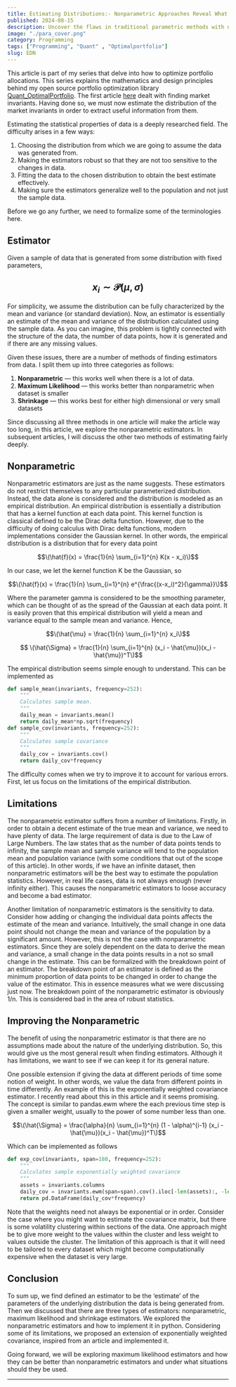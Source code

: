 ```yaml
---
title: Estimating Distributions:- Nonparametric Approaches Reveal What Parametrics Hide
published: 2024-08-15
description: Uncover the flaws in traditional parametric methods with nonparametric distribution estimation. By ditching rigid assumptions, this approach digs straight into the truth of your data, offering a more honest and accurate analysis. If you're tired of cookie-cutter models, it's time to embrace the raw power of nonparametrics. This blog is your guide to understanding why this method is not just a choice, but the smart choice for anyone serious about real data insights.
image: "./para_cover.png"
category: Programming
tags: ["Programming", "Quant" , "Optimalportfolio"]
slug: EDN
---
```


This article is part of my series that delve into how to optimize portfolio allocations. This series explains the mathematics and design principles behind my open source portfolio optimization library [Quant_OptimalPortfolio](https://github.com/Aditya-dom/Quant_OptimalPortfolio). The first article [here](https://arawn.live/posts/Marketprinciple/) dealt with finding market invariants. Having done so, we must now estimate the distribution of the market invariants in order to extract useful information from them.

Estimating the statistical properties of data is a deeply researched field. The difficulty arises in a few ways:

1. Choosing the distribution from which we are going to assume the data was generated from.
2. Making the estimators robust so that they are not too sensitive to the changes in data.
3. Fitting the data to the chosen distribution to obtain the best estimate effectively.
4. Making sure the estimators generalize well to the population and not just the sample data.

Before we go any further, we need to formalize some of the terminologies here.

## Estimator
Given a sample of data that is generated from some distribution with fixed parameters,

## $$ x_i \sim \mathcal{P}(\mu, \sigma) $$

For simplicity, we assume the distribution can be fully characterized by the mean and variance (or standard deviation). Now, an estimator is essentially an estimate of the mean and variance of the distribution calculated using the sample data. As you can imagine, this problem is tightly connected with the structure of the data, the number of data points, how it is generated and if there are any missing values.

Given these issues, there are a number of methods of finding estimators from data. I split them up into three categories as follows:

1. **Nonparametric** — this works well when there is a lot of data.
2. **Maximum Likelihood** — this works better than nonparametric when dataset is smaller
3. **Shrinkage** — this works best for either high dimensional or very small datasets

Since discussing all three methods in one article will make the article way too long, in this article, we explore the nonparametric estimators. In subsequent articles, I will discuss the other two methods of estimating fairly deeply.

## Nonparametric
Nonparametric estimators are just as the name suggests. These estimators do not restrict themselves to any particular parameterized distribution. Instead, the data alone is considered and the distribution is modeled as an empirical distribution. An empirical distribution is essentially a distribution that has a kernel function at each data point. This kernel function is classical defined to be the Dirac delta function. However, due to the difficulty of doing calculus with Dirac delta functions, modern implementations consider the Gaussian kernel. In other words, the empirical distribution is a distribution that for every data point

$$⁠\(\hat{f}(x) = \frac{1}{n} \sum_{i=1}^{n} K(x - x_i)\)$$

In our case, we let the kernel function K be the Gaussian, so

$$\(\hat{f}(x) = \frac{1}{n} \sum_{i=1}^{n} e^{\frac{(x-x_i)^2}{\gamma}}\)$$


Where the parameter gamma is considered to be the smoothing parameter, which can be thought of as the spread of the Gaussian at each data point. It is easily proven that this empirical distribution will yield a mean and variance equal to the sample mean and variance. Hence,

$$\(\hat{\mu} = \frac{1}{n} \sum_{i=1}^{n} x_i\)$$

$$ ⁠\(\hat{\Sigma} = \frac{1}{n} \sum_{i=1}^{n} (x_i - \hat{\mu})(x_i - \hat{\mu})^T\)$$

The empirical distribution seems simple enough to understand. This can be implemented as

```python
def sample_mean(invariants, frequency=252):
    """
    Calculates sample mean.
    """
    daily_mean = invariants.mean()
    return daily_mean*np.sqrt(frequency)
def sample_cov(invariants, frequency=252):
    """
    Calculates sample covariance
    """
    daily_cov = invariants.cov()
    return daily_cov*frequency
```
The difficulty comes when we try to improve it to account for various errors. First, let us focus on the limitations of the empirical distribution.

## Limitations
The nonparametric estimator suffers from a number of limitations. Firstly, in order to obtain a decent estimate of the true mean and variance, we need to have plenty of data. The large requirement of data is due to the Law of Large Numbers. The law states that as the number of data points tends to infinity, the sample mean and sample variance will tend to the population mean and population variance (with some conditions that out of the scope of this article). In other words, if we have an infinite dataset, then nonparametric estimators will be the best way to estimate the population statistics. However, in real life cases, data is not always enough (never infinity either). This causes the nonparametric estimators to loose accuracy and become a bad estimator.

Another limitation of nonparametric estimators is the sensitivity to data. Consider how adding or changing the individual data points affects the estimate of the mean and variance. Intuitively, the small change in one data point should not change the mean and variance of the population by a significant amount. However, this is not the case with nonparametric estimators. Since they are solely dependent on the data to derive the mean and variance, a small change in the data points results in a not so small change in the estimate. This can be formalized with the breakdown point of an estimator. The breakdown point of an estimator is defined as the minimum proportion of data points to be changed in order to change the value of the estimator. This in essence measures what we were discussing just now. The breakdown point of the nonparametric estimator is obviously 1/n. This is considered bad in the area of robust statistics.

## Improving the Nonparametric
The benefit of using the nonparametric estimator is that there are no assumptions made about the nature of the underlying distribution. So, this would give us the most general result when finding estimators. Although it has limitations, we want to see if we can keep it for its general nature.

One possible extension if giving the data at different periods of time some notion of weight. In other words, we value the data from different points in time differently. An example of this is the exponentially weighted covariance estimator. I recently read about this in this article and it seems promising. The concept is similar to pandas.ewm where the each previous time step is given a smaller weight, usually to the power of some number less than one.

$$\(\hat{\Sigma} = \frac{\alpha}{n} \sum_{i=1}^{n} (1 - \alpha)^{i-1} (x_i - \hat{\mu})(x_i - \hat{\mu})^T\)$$

Which can be implemented as follows

```python
def exp_cov(invariants, span=180, frequency=252):
    """
    Calculates sample exponentially weighted covariance
    """
    assets = invariants.columns
    daily_cov = invariants.ewm(span=span).cov().iloc[-len(assets):, -len(assets):]
    return pd.DataFrame(daily_cov*frequency)
```

Note that the weights need not always be exponential or in order. Consider the case where you might want to estimate the covariance matrix, but there is some volatility clustering within sections of the data. One approach might be to give more weight to the values within the cluster and less weight to values outside the cluster. The limitation of this approach is that it will need to be tailored to every dataset which might become computationally expensive when the dataset is very large.

## Conclusion
To sum up, we find defined an estimator to be the ‘estimate’ of the parameters of the underlying distribution the data is being generated from. Then we discussed that there are three types of estimators: nonparametric, maximum likelihood and shrinkage estimators. We explored the nonparametric estimators and how to implement it in python. Considering some of its limitations, we proposed an extension of exponentially weighted covariance, inspired from an article and implemented it.

Going forward, we will be exploring maximum likelihood estimators and how they can be better than nonparametric estimators and under what situations should they be used.
***